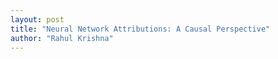 ```yaml
---
layout: post
title: "Neural Network Attributions: A Causal Perspective"
author: "Rahul Krishna"
---
```

